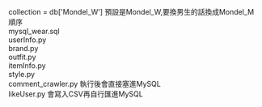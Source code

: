 collection = db['Mondel_W'] 預設是Mondel_W,要換男生的話換成Mondel_M    
順序  
mysql_wear.sql  
userInfo.py  
brand.py  
outfit.py  
itemInfo.py  
style.py  
comment_crawler.py  執行後會直接塞進MySQL  
likeUser.py         會寫入CSV再自行匯進MySQL  
